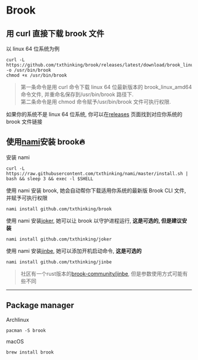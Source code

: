 # Brook

## 用 curl 直接下载 brook 文件

以 linux 64 位系统为例

```
curl -L https://github.com/txthinking/brook/releases/latest/download/brook_linux_amd64 -o /usr/bin/brook
chmod +x /usr/bin/brook
```

> 第一条命令是用 curl 命令下载 linux 64 位最新版本的 brook_linux_amd64 命令文件, 并重命名保存到/usr/bin/brook 路径下.<br/>
> 第二条命令是用 chmod 命令赋予/usr/bin/brook 文件可执行权限.

如果你的系统不是 linux 64 位系统, 你可以在[releases](https://github.com/txthinking/brook/releases) 页面找到对应你系统的 brook 文件链接

## 使用[nami](https://github.com/txthinking/nami)安装 brook🔥

安装 nami

```
curl -L https://raw.githubusercontent.com/txthinking/nami/master/install.sh | bash && sleep 3 && exec -l $SHELL
```

使用 nami 安装 brook, 她会自动帮你下载适用你系统的最新版 Brook CLI 文件, 并赋予可执行权限

```
nami install github.com/txthinking/brook
```

使用 nami 安装[joker](https://github.com/txthinking/joker), 她可以让 brook 以守护进程运行, **这是可选的, 但是建议安装**

```
nami install github.com/txthinking/joker
```

使用 nami 安装[jinbe](https://github.com/txthinking/jinbe), 她可以添加开机启动命令, **这是可选的**

```
nami install github.com/txthinking/jinbe
```

> 社区有一个rust版本的[brook-community/jinbe](https://github.com/brook-community/jinbe), 但是参数使用方式可能有些不同

---

## Package manager

Archlinux

```
pacman -S brook
```

macOS

```
brew install brook
```
